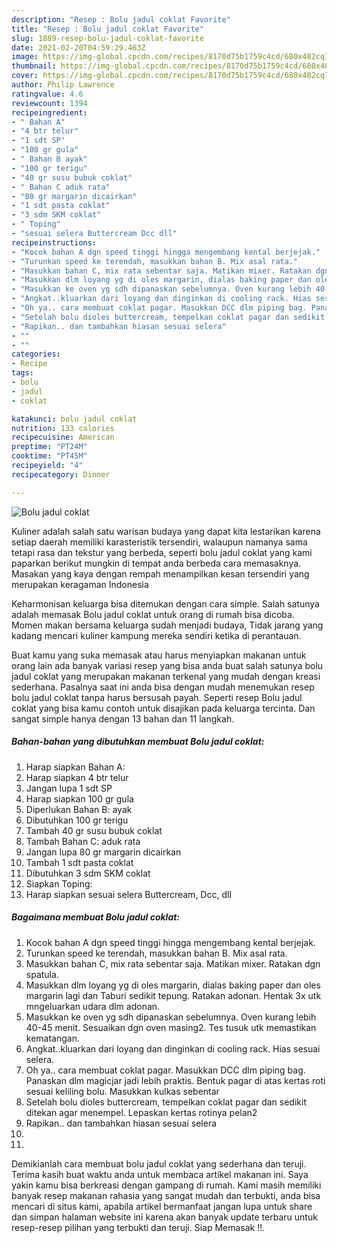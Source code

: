 ```yaml
---
description: "Resep : Bolu jadul coklat Favorite"
title: "Resep : Bolu jadul coklat Favorite"
slug: 1889-resep-bolu-jadul-coklat-favorite
date: 2021-02-20T04:59:29.463Z
image: https://img-global.cpcdn.com/recipes/8170d75b1759c4cd/680x482cq70/bolu-jadul-coklat-foto-resep-utama.jpg
thumbnail: https://img-global.cpcdn.com/recipes/8170d75b1759c4cd/680x482cq70/bolu-jadul-coklat-foto-resep-utama.jpg
cover: https://img-global.cpcdn.com/recipes/8170d75b1759c4cd/680x482cq70/bolu-jadul-coklat-foto-resep-utama.jpg
author: Philip Lawrence
ratingvalue: 4.6
reviewcount: 1394
recipeingredient:
- " Bahan A"
- "4 btr telur"
- "1 sdt SP"
- "100 gr gula"
- " Bahan B ayak"
- "100 gr terigu"
- "40 gr susu bubuk coklat"
- " Bahan C aduk rata"
- "80 gr margarin dicairkan"
- "1 sdt pasta coklat"
- "3 sdm SKM coklat"
- " Toping"
- "sesuai selera Buttercream Dcc dll"
recipeinstructions:
- "Kocok bahan A dgn speed tinggi hingga mengembang kental berjejak."
- "Turunkan speed ke terendah, masukkan bahan B. Mix asal rata."
- "Masukkan bahan C, mix rata sebentar saja. Matikan mixer. Ratakan dgn spatula."
- "Masukkan dlm loyang yg di oles margarin, dialas baking paper dan oles margarin lagi dan Taburi sedikit tepung. Ratakan adonan. Hentak 3x utk mngeluarkan udara dlm adonan."
- "Masukkan ke oven yg sdh dipanaskan sebelumnya. Oven kurang lebih 40-45 menit. Sesuaikan dgn oven masing2. Tes tusuk utk memastikan kematangan."
- "Angkat..kluarkan dari loyang dan dinginkan di cooling rack. Hias sesuai selera."
- "Oh ya.. cara membuat coklat pagar. Masukkan DCC dlm piping bag. Panaskan dlm magicjar jadi lebih praktis. Bentuk pagar di atas kertas roti sesuai keliling bolu. Masukkan kulkas sebentar"
- "Setelah bolu dioles buttercream, tempelkan coklat pagar dan sedikit ditekan agar menempel. Lepaskan kertas rotinya pelan2"
- "Rapikan.. dan tambahkan hiasan sesuai selera"
- ""
- ""
categories:
- Recipe
tags:
- bolu
- jadul
- coklat

katakunci: bolu jadul coklat 
nutrition: 133 calories
recipecuisine: American
preptime: "PT24M"
cooktime: "PT45M"
recipeyield: "4"
recipecategory: Dinner

---
```



![Bolu jadul coklat](https://img-global.cpcdn.com/recipes/8170d75b1759c4cd/680x482cq70/bolu-jadul-coklat-foto-resep-utama.jpg)

Kuliner adalah salah satu warisan budaya yang dapat kita lestarikan karena setiap daerah memiliki karasteristik tersendiri, walaupun namanya sama tetapi rasa dan tekstur yang berbeda, seperti bolu jadul coklat yang kami paparkan berikut mungkin di tempat anda berbeda cara memasaknya. Masakan yang kaya dengan rempah menampilkan kesan tersendiri yang merupakan keragaman Indonesia

Keharmonisan keluarga bisa ditemukan dengan cara simple. Salah satunya adalah memasak Bolu jadul coklat untuk orang di rumah bisa dicoba. Momen makan bersama keluarga sudah menjadi budaya, Tidak jarang yang kadang mencari kuliner kampung mereka sendiri ketika di perantauan.



Buat kamu yang suka memasak atau harus menyiapkan makanan untuk orang lain ada banyak variasi resep yang bisa anda buat salah satunya bolu jadul coklat yang merupakan makanan terkenal yang mudah dengan kreasi sederhana. Pasalnya saat ini anda bisa dengan mudah menemukan resep bolu jadul coklat tanpa harus bersusah payah.
Seperti resep Bolu jadul coklat yang bisa kamu contoh untuk disajikan pada keluarga tercinta. Dan sangat simple hanya dengan 13 bahan dan 11 langkah.


<!--inarticleads1-->

##### Bahan-bahan yang dibutuhkan membuat Bolu jadul coklat:

1. Harap siapkan  Bahan A:
1. Harap siapkan 4 btr telur
1. Jangan lupa 1 sdt SP
1. Harap siapkan 100 gr gula
1. Diperlukan  Bahan B: ayak
1. Dibutuhkan 100 gr terigu
1. Tambah 40 gr susu bubuk coklat
1. Tambah  Bahan C: aduk rata
1. Jangan lupa 80 gr margarin dicairkan
1. Tambah 1 sdt pasta coklat
1. Dibutuhkan 3 sdm SKM coklat
1. Siapkan  Toping:
1. Harap siapkan sesuai selera Buttercream, Dcc, dll




<!--inarticleads2-->

##### Bagaimana membuat  Bolu jadul coklat:

1. Kocok bahan A dgn speed tinggi hingga mengembang kental berjejak.
1. Turunkan speed ke terendah, masukkan bahan B. Mix asal rata.
1. Masukkan bahan C, mix rata sebentar saja. Matikan mixer. Ratakan dgn spatula.
1. Masukkan dlm loyang yg di oles margarin, dialas baking paper dan oles margarin lagi dan Taburi sedikit tepung. Ratakan adonan. Hentak 3x utk mngeluarkan udara dlm adonan.
1. Masukkan ke oven yg sdh dipanaskan sebelumnya. Oven kurang lebih 40-45 menit. Sesuaikan dgn oven masing2. Tes tusuk utk memastikan kematangan.
1. Angkat..kluarkan dari loyang dan dinginkan di cooling rack. Hias sesuai selera.
1. Oh ya.. cara membuat coklat pagar. Masukkan DCC dlm piping bag. Panaskan dlm magicjar jadi lebih praktis. Bentuk pagar di atas kertas roti sesuai keliling bolu. Masukkan kulkas sebentar
1. Setelah bolu dioles buttercream, tempelkan coklat pagar dan sedikit ditekan agar menempel. Lepaskan kertas rotinya pelan2
1. Rapikan.. dan tambahkan hiasan sesuai selera
1. 
1. 




Demikianlah cara membuat bolu jadul coklat yang sederhana dan teruji. Terima kasih buat waktu anda untuk membaca artikel makanan ini. Saya yakin kamu bisa berkreasi dengan gampang di rumah. Kami masih memiliki banyak resep makanan rahasia yang sangat mudah dan terbukti, anda bisa mencari di situs kami, apabila artikel bermanfaat jangan lupa untuk share dan simpan halaman website ini karena akan banyak update terbaru untuk resep-resep pilihan yang terbukti dan teruji. Siap Memasak !!. 
